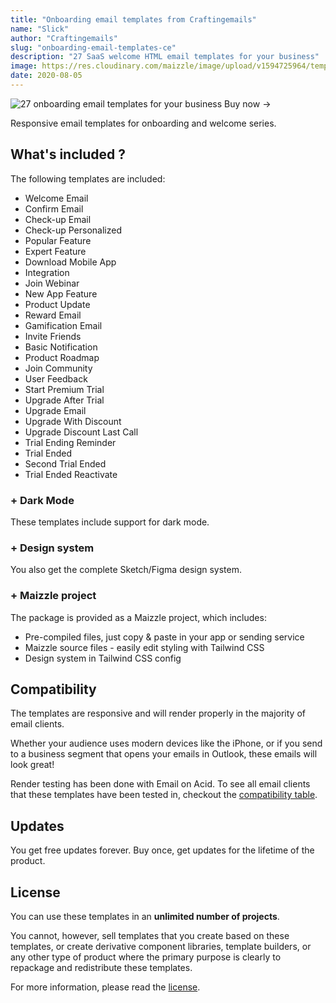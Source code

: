 ```yaml
---
title: "Onboarding email templates from Craftingemails"
name: "Slick"
author: "Craftingemails"
slug: "onboarding-email-templates-ce"
description: "27 SaaS welcome HTML email templates for your business"
image: https://res.cloudinary.com/maizzle/image/upload/v1594725964/templates/ce-onboarding-email-templates.jpg
date: 2020-08-05
---
```


<div class="mb-8 flex flex-col justify-center items-center group">
  <g-link to="https://craftingemails.com/slick-welcome-email-templates">
    <img 
      src="https://res.cloudinary.com/maizzle/image/upload/v1594725964/templates/ce-onboarding-email-templates.jpg" 
      alt="27 onboarding email templates for your business"
    >
  </g-link>
  <g-link to="https://craftingemails.com/slick-welcome-email-templates" class="cta-primary text-gradient-none group shadow justify-center px-8 py-3 -mt-6 text-base leading-6 font-medium rounded-md text-white hover:text-blue-50 bg-gradient-l-ocean-light focus:outline-none focus:shadow-outline-indigo transition duration-150 ease-in-out md:py-4 md:text-lg md:px-10">Buy now <span class="text-xl ml-1 group-hover:ml-3 transition-all duration-150">→</span></g-link>
</div>

Responsive email templates for onboarding and welcome series.

## What's included ?

The following templates are included:

- Welcome Email
- Confirm Email
- Check-up Email
- Check-up Personalized
- Popular Feature
- Expert Feature
- Download Mobile App
- Integration
- Join Webinar
- New App Feature
- Product Update
- Reward Email
- Gamification Email
- Invite Friends
- Basic Notification
- Product Roadmap
- Join Community
- User Feedback
- Start Premium Trial
- Upgrade After Trial
- Upgrade Email
- Upgrade With Discount
- Upgrade Discount Last Call
- Trial Ending Reminder
- Trial Ended
- Second Trial Ended
- Trial Ended Reactivate

### + Dark Mode

These templates include support for dark mode.

### + Design system

You also get the complete Sketch/Figma design system.

### + Maizzle project

The package is provided as a Maizzle project, which includes:

- Pre-compiled files, just copy & paste in your app or sending service
- Maizzle source files - easily edit styling with Tailwind CSS
- Design system in Tailwind CSS config

## Compatibility

The templates are responsive and will render properly in the majority of email clients.

Whether your audience uses modern devices like the iPhone, or if you send to a business segment that opens your emails in Outlook, these emails will look great!

Render testing has been done with Email on Acid. To see all email clients that these templates have been tested in, checkout the [compatibility table](https://craftingemails.com/full-preview#compatibility).

## Updates

You get free updates forever. Buy once, get updates for the lifetime of the product.

## License

You can use these templates in an **unlimited number of projects**.

You cannot, however, sell templates that you create based on these templates, or create derivative component libraries, template builders, or any other type of product where the primary purpose is clearly to repackage and redistribute these templates.

For more information, please read the [license](https://craftingemails.com/license).
